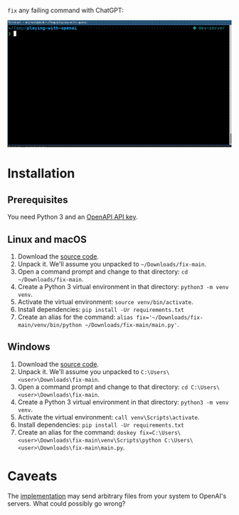`fix` any failing command with ChatGPT:

![fix Demo](demo.gif)

# Installation

## Prerequisites

You need Python 3 and an
[OpenAPI API key](https://platform.openai.com/account/api-keys).

## Linux and macOS

1. Download the [source code](https://github.com/mherrmann/fix/archive/refs/heads/main.zip).
2. Unpack it. We'll assume you unpacked to `~/Downloads/fix-main`.
3. Open a command prompt and change to that directory: `cd ~/Downloads/fix-main`.
3. Create a Python 3 virtual environment in that directory: `python3 -m venv venv`.
4. Activate the virtual environment: `source venv/bin/activate`.
5. Install dependencies: `pip install -Ur requirements.txt`
6. Create an alias for the command: `alias fix='~/Downloads/fix-main/venv/bin/python ~/Downloads/fix-main/main.py'`.

## Windows

1. Download the [source code](https://github.com/mherrmann/fix/archive/refs/heads/main.zip).
2. Unpack it. We'll assume you unpacked to `C:\Users\<user>\Downloads\fix-main`.
3. Open a command prompt and change to that directory: `cd C:\Users\<user>\Downloads\fix-main`.
3. Create a Python 3 virtual environment in that directory: `python3 -m venv venv`.
4. Activate the virtual environment: `call venv\Scripts\activate`.
5. Install dependencies: `pip install -Ur requirements.txt`
6. Create an alias for the command: `doskey fix=C:\Users\<user>\Downloads\fix-main\venv\Scripts\python C:\Users\<user>\Downloads\fix-main\main.py`.

# Caveats

The [implementation](main.py) may send arbitrary files from your system to
OpenAI's servers. What could possibly go wrong?
